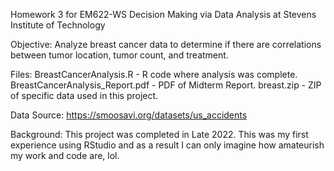 Homework 3 for EM622-WS Decision Making via Data Analysis at Stevens Institute of Technology

Objective:
Analyze breast cancer data to determine if there are correlations between tumor location, tumor count, and treatment.

Files:
BreastCancerAnalysis.R - R code where analysis was complete.
BreastCancerAnalysis_Report.pdf - PDF of Midterm Report.
breast.zip - ZIP of specific data used in this project.

Data Source:
https://smoosavi.org/datasets/us_accidents

Background: This project was completed in Late 2022. This was my first experience using RStudio and as a result I can only imagine how amateurish my work and code are, lol.
